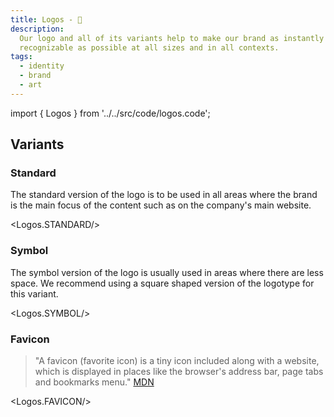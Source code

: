 ```yaml
---
title: Logos - 💎
description:
  Our logo and all of its variants help to make our brand as instantly
  recognizable as possible at all sizes and in all contexts.
tags:
  - identity
  - brand
  - art
---
```


<!-- CODE IMPORTS -->

<!-- prettier-ignore -->
import { Logos } from '../../src/code/logos.code';

<!-- END CODE IMPORTS -->

<DocHeader props={props}/>

## Variants

### Standard

The standard version of the logo is to be used in all areas where the brand is
the main focus of the content such as on the company's main website.

<Logos.STANDARD/>

### Symbol

The symbol version of the logo is usually used in areas where there are less
space. We recommend using a square shaped version of the logotype for this
variant.

<Logos.SYMBOL/>

### Favicon

> "A favicon (favorite icon) is a tiny icon included along with a website, which
> is displayed in places like the browser's address bar, page tabs and bookmarks
> menu." [MDN](https://developer.mozilla.org/en-US/docs/Glossary/Favicon)

<Logos.FAVICON/>

<!-- ## Anatomy

## Colors

## Scale

## Placement

## Social Icons -->
